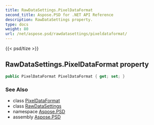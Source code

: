 ```yaml
---
title: RawDataSettings.PixelDataFormat
second_title: Aspose.PSD for .NET API Reference
description: RawDataSettings property. 
type: docs
weight: 80
url: /net/aspose.psd/rawdatasettings/pixeldataformat/
---
```

{{< psd/tize >}}
## RawDataSettings.PixelDataFormat property

```csharp
public PixelDataFormat PixelDataFormat { get; set; }
```

### See Also

* class [PixelDataFormat](../../pixeldataformat/)
* class [RawDataSettings](../)
* namespace [Aspose.PSD](../../rawdatasettings/)
* assembly [Aspose.PSD](../../../)



